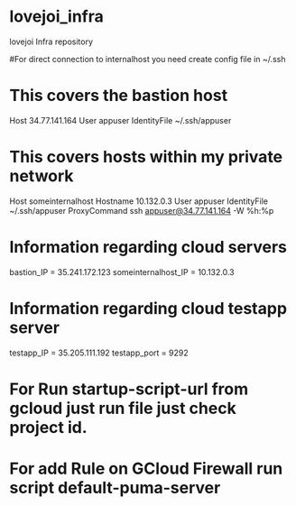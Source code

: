 # lovejoi_infra
lovejoi Infra repository

#For direct connection to internalhost you need create config file in ~/.ssh
# This covers the bastion host
Host 34.77.141.164
    User appuser
    IdentityFile ~/.ssh/appuser

# This covers hosts within my private network
Host someinternalhost
    Hostname 10.132.0.3
    User appuser
    IdentityFile ~/.ssh/appuser
    ProxyCommand ssh appuser@34.77.141.164 -W %h:%p

# Information regarding  cloud servers

bastion_IP = 35.241.172.123
someinternalhost_IP = 10.132.0.3

# Information regarding cloud testapp server

testapp_IP   = 35.205.111.192 
testapp_port = 9292

# For Run  startup-script-url from gcloud just run file just check project id.

# For add Rule on GCloud Firewall run script default-puma-server
